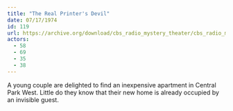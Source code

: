```yaml
---
title: "The Real Printer's Devil"
date: 07/17/1974
id: 119
url: https://archive.org/download/cbs_radio_mystery_theater/cbs_radio_mystery_theater-0101-0150.zip/cbs_radio_mystery_theater-0101-0150%2Fcbsrmt_0119_the_real_printers_devil.mp3
actors:
  - 58
  - 69
  - 35
  - 38
---
```

A young couple are delighted to find an inexpensive apartment in Central Park West. Little do they know that their new home is already occupied by an invisible guest.